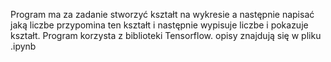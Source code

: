 Program ma za zadanie stworzyć kształt na wykresie a następnie napisać jaką liczbe przypomina ten kształt i następnie wypisuje liczbe i pokazuje kształt.
Program korzysta z biblioteki Tensorflow. opisy znajdują się w pliku .ipynb
